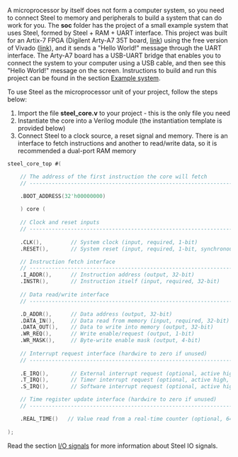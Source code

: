 A microprocessor by itself does not form a computer system, so you need to connect Steel to memory and peripherals to build a system that can do work for you. The **soc** folder has the project of a small example system that uses Steel, formed by Steel + RAM + UART interface. This project was built for an Artix-7 FPGA (Digilent Arty-A7 35T board, [link](https://store.digilentinc.com/arty-a7-artix-7-fpga-development-board/)) using the free version of Vivado ([link](https://www.xilinx.com/products/design-tools/vivado.html)), and it sends a "Hello World!" message through the UART interface. The Arty-A7 board has a USB-UART bridge that enables you to connect the system to your computer using a USB cable, and then see this "Hello World!" message on the screen. Instructions to build and run this project can be found in the section [Example system](examplesoc.md).

To use Steel as the microprocessor unit of your project, follow the steps below:

1. Import the file **steel_core.v** to your project - this is the only file you need
2. Instantiate the core into a Verilog module (the instantiation template is provided below)
3. Connect Steel to a clock source, a reset signal and memory. There is an interface to fetch instructions and another to read/write data, so it is recommended a dual-port RAM memory

```verilog
steel_core_top #(

    // The address of the first instruction the core will fetch
    // ---------------------------------------------------------------------------------

    .BOOT_ADDRESS(32'h00000000) 
                  
    ) core (    
    
    // Clock and reset inputs
    // ---------------------------------------------------------------------------------
    
    .CLK(),         // System clock (input, required, 1-bit)
    .RESET(),       // System reset (input, required, 1-bit, synchronous, active high)

    // Instruction fetch interface
    // ---------------------------------------------------------------------------------
    .I_ADDR(),      // Instruction address (output, 32-bit)
    .INSTR(),       // Instruction itself (input, required, 32-bit)
    
    // Data read/write interface
    // ---------------------------------------------------------------------------------

    .D_ADDR(),      // Data address (output, 32-bit)    
    .DATA_IN(),     // Data read from memory (input, required, 32-bit)
    .DATA_OUT(),    // Data to write into memory (output, 32-bit)
    .WR_REQ(),      // Write enable/request (output, 1-bit)
    .WR_MASK(),     // Byte-write enable mask (output, 4-bit)
    
    // Interrupt request interface (hardwire to zero if unused)
    // ---------------------------------------------------------------------------------
    
    .E_IRQ(),       // External interrupt request (optional, active high, 1-bit)
    .T_IRQ(),       // Timer interrupt request (optional, active high, 1-bit)
    .S_IRQ(),       // Software interrupt request (optional, active high, 1-bit)

    // Time register update interface (hardwire to zero if unused)
    // ---------------------------------------------------------------------------------

    .REAL_TIME()   // Value read from a real-time counter (optional, 64-bit)
    
);
```

Read the section [I/O signals](steelio.md) for more information about Steel IO signals.
